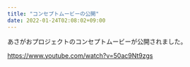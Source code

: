 ```yaml
---
title: "コンセプトムービーの公開"
date: 2022-01-24T02:08:02+09:00
---
```

あさがおプロジェクトのコンセプトムービーが公開されました。
<!--more-->
https://www.youtube.com/watch?v=50ac9Nt9zgs

